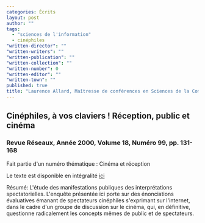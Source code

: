 ```yaml
---
categories: Écrits
layout: post
author: ""
tags: 
  - "sciences de l'information"
  - cinéphiles
"written-director": ""
"written-writers": ""
"written-publication": ""
"written-collection": ""
"written-number": 0
"written-editor": ""
"written-town": ""
published: true
title: "Laurence Allard, Maîtresse de conférences en Sciences de la Communication"
---
```



## Cinéphiles, à vos claviers ! Réception, public et cinéma

### Revue Réseaux,  Année 2000,  Volume 18,  Numéro 99,  pp. 131-168

Fait partie d'un numéro thématique : Cinéma et réception

Le texte est disponible en intégralité [ici](http://www.persee.fr/doc/reso_0751-7971_2000_num_18_99_2198)

Résumé: 
L'étude des manifestations publiques des interprétations spectatorielles. L'enquête présentée ici porte sur des énonciations évaluatives émanant de spectateurs cinéphiles s'exprimant sur l'internet, dans le cadre d'un groupe de discussion sur le cinéma, qui, en définitive, questionne radicalement les concepts mêmes de public et de spectateurs.
